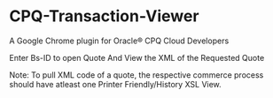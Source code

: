 # CPQ-Transaction-Viewer

A Google Chrome plugin for Oracle® CPQ Cloud Developers

Enter Bs-ID to open Quote And View the XML of the Requested Quote

Note: To pull XML code of a quote, the respective commerce process should have atleast one Printer Friendly/History XSL View.
